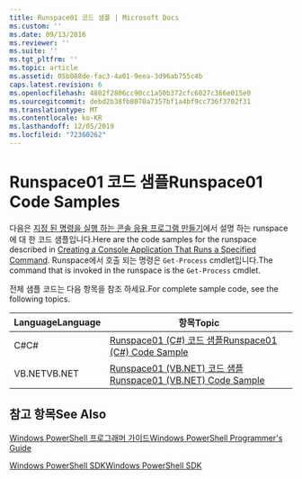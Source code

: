 ```yaml
---
title: Runspace01 코드 샘플 | Microsoft Docs
ms.custom: ''
ms.date: 09/13/2016
ms.reviewer: ''
ms.suite: ''
ms.tgt_pltfrm: ''
ms.topic: article
ms.assetid: 05b088de-fac3-4a01-9eea-3d96ab755c4b
caps.latest.revision: 6
ms.openlocfilehash: 4802f2806cc90cc1a50b372cfc6027c366e015e0
ms.sourcegitcommit: debd2b38fb8070a7357bf1a4bf9cc736f3702f31
ms.translationtype: MT
ms.contentlocale: ko-KR
ms.lasthandoff: 12/05/2019
ms.locfileid: "72360262"
---
```

# <a name="runspace01-code-samples"></a><span data-ttu-id="c432f-102">Runspace01 코드 샘플</span><span class="sxs-lookup"><span data-stu-id="c432f-102">Runspace01 Code Samples</span></span>

<span data-ttu-id="c432f-103">다음은 [지정 된 명령을 실행 하는 콘솔 응용 프로그램 만들기](/dotnet/csharp/programming-guide/inside-a-program/hello-world-your-first-program)에서 설명 하는 runspace에 대 한 코드 샘플입니다.</span><span class="sxs-lookup"><span data-stu-id="c432f-103">Here are the code samples for the runspace described in [Creating a Console Application That Runs a Specified Command](/dotnet/csharp/programming-guide/inside-a-program/hello-world-your-first-program).</span></span> <span data-ttu-id="c432f-104">Runspace에서 호출 되는 명령은 `Get-Process` cmdlet입니다.</span><span class="sxs-lookup"><span data-stu-id="c432f-104">The command that is invoked in the runspace is the `Get-Process` cmdlet.</span></span>

<span data-ttu-id="c432f-105">전체 샘플 코드는 다음 항목을 참조 하세요.</span><span class="sxs-lookup"><span data-stu-id="c432f-105">For complete sample code, see the following topics.</span></span>

|<span data-ttu-id="c432f-106">Language</span><span class="sxs-lookup"><span data-stu-id="c432f-106">Language</span></span>|<span data-ttu-id="c432f-107">항목</span><span class="sxs-lookup"><span data-stu-id="c432f-107">Topic</span></span>|
|--------------|-----------|
|<span data-ttu-id="c432f-108">C#</span><span class="sxs-lookup"><span data-stu-id="c432f-108">C#</span></span>|[<span data-ttu-id="c432f-109">Runspace01 (C#) 코드 샘플</span><span class="sxs-lookup"><span data-stu-id="c432f-109">Runspace01 (C#) Code Sample</span></span>](./runspace01-csharp-code-sample.md)|
|<span data-ttu-id="c432f-110">VB.NET</span><span class="sxs-lookup"><span data-stu-id="c432f-110">VB.NET</span></span>|[<span data-ttu-id="c432f-111">Runspace01 (VB.NET) 코드 샘플</span><span class="sxs-lookup"><span data-stu-id="c432f-111">Runspace01 (VB.NET) Code Sample</span></span>](./runspace01-vb-net-code-sample.md)|

## <a name="see-also"></a><span data-ttu-id="c432f-112">참고 항목</span><span class="sxs-lookup"><span data-stu-id="c432f-112">See Also</span></span>

[<span data-ttu-id="c432f-113">Windows PowerShell 프로그래머 가이드</span><span class="sxs-lookup"><span data-stu-id="c432f-113">Windows PowerShell Programmer's Guide</span></span>](./windows-powershell-programmer-s-guide.md)

[<span data-ttu-id="c432f-114">Windows PowerShell SDK</span><span class="sxs-lookup"><span data-stu-id="c432f-114">Windows PowerShell SDK</span></span>](../windows-powershell-reference.md)